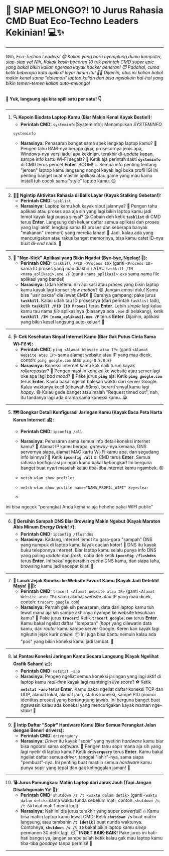 # 🚀 SIAP MELONGO?! 10 Jurus Rahasia CMD Buat Eco-Techno Leaders Kekinian! 💻✨
---

###### Wih, Eco-Techno Leaders! 😎 Kalian yang baru nyemplung dunia komputer, siap-siap ya! Nih, Kakak kasih bocoran 10 trik perintah CMD super *epic* yang bakal bikin kalian ngerasa kayak *hacker* beneran! 😈 Padahal, cuma ketik beberapa kata ajaib di layar hitam itu! 🧙‍♂️ Dijamin, abis ini kalian bakal makin kenal sama "daleman" laptop kalian dan bisa ngelakuin hal-hal yang bikin temen-temen kalian auto-melongo! 

#### 👀 Yuk, langsung aja kita spill satu per satu! 👇

---
1.  **🔍 Kepoin Biodata Laptop Kamu (Biar Makin Kenal Kayak Bestie!):**
    * **Perintah CMD:**
      `systeminfo`(SystemInfo): Menampilkan *SYSTEMINFO*
    ```bash
    systeminfo
    ```
    * **Narasinya:** Penasaran banget sama spek lengkap laptop kamu? 🤔 Pengen tahu RAM-nya berapa giga, prosesornya jenis apa, Windows-nya versi jadul apa kekinian, terakhir di-*update* kapan, sampe info kartu Wi-Fi segala? 📶 Ketik aja perintah sakti **`systeminfo`** di CMD terus pencet **Enter**. BOOM! 💥 Semua info penting tentang "jeroan" laptop kamu langsung nongol kayak lagi buka profil IG! Ini penting banget buat mastiin aplikasi atau game yang mau kamu install tuh cocok sama "style" laptop kamu. 😉
---
2.  **🕵️‍♀️ Ngintip Aktivitas Rahasia di Balik Layar (Kayak Stalking Gebetan!):**
    * **Perintah CMD:** `tasklist`
    * **Narasinya:** Laptop kamu kok kayak siput jalannya? 🐌 Pengen tahu aplikasi atau proses apa aja sih yang lagi bikin laptop kamu jadi lemot kayak lagi puasa sinyal? 😫 Cobain deh ketik **`tasklist`** di CMD terus **Enter**. Langsung deh keluar daftar semua aplikasi dan proses yang lagi aktif, lengkap sama ID proses dan seberapa banyak "makanan" (memori) yang mereka lahap! 🍔 Jadi, kalau ada yang mencurigakan atau rakus banget memorinya, bisa kamu catet ID-nya buat di-*end* nanti. 🔪
---
3.  **💢 "Nge-Kick" Aplikasi yang Bikin Ngadat (Bye-bye, Ngelag! 👋):**
    * **Perintah CMD:** `taskkill /PID <Process ID>` (ganti `<Process ID>` sama ID proses yang mau diakhiri) ATAU `taskkill /IM <nama_aplikasi>.exe /F` (ganti `<nama_aplikasi>.exe` sama nama file aplikasi yang bandel)
    * **Narasinya:** Udah ketemu nih aplikasi atau proses yang bikin laptop kamu kayak lagi konser *slow motion*? 😩 Jangan emosi dulu! Kamu bisa "usir paksa" dia lewat CMD! 💪 Caranya gampang: pake jurus **`taskkill`**. Kalau udah tau ID prosesnya (dari perintah `tasklist` tadi), ketik **`taskkill /PID [ID Proses]`** terus **Enter**. Lebih *simple* lagi kalau kamu tau nama *file* aplikasinya (biasanya ada `.exe` di belakang), ketik **`taskkill /IM [nama_aplikasi].exe /F`** terus **Enter**. Dijamin, aplikasi yang bikin kesel langsung auto-keluar! 🚪
---
4.  **🩺 Cek Kesehatan Sinyal Internet Kamu (Biar Gak Putus Cinta Sama Wi-Fi! 💔):**
    * **Perintah CMD:** `ping <Alamat Website atau IP>` (ganti `<Alamat Website atau IP>` sama alamat website atau IP yang mau dicek, contoh: `ping google.com` atau `ping 8.8.8.8`)
    * **Narasinya:** Koneksi internet kamu kok naik turun kayak *rollercoaster*? 🎢 Pengen mastiin koneksi ke website atau server lagi oke apa lagi *bad mood*? 🤔 Pake jurus **`ping`** aja! Ketik **`ping google.com`** terus **Enter**. Kamu bakal ngeliat balesan waktu dari server Google. Kalau waktunya kecil (dibawah 50ms), berarti sinyal kamu lagi *happy*. 😄 Kalau gede banget atau malah "Request timed out", nah, itu tandanya lagi ada drama sama koneksi kamu. 😭
---
5.  **🗺️ Bongkar Detail Konfigurasi Jaringan Kamu (Kayak Baca Peta Harta Karun Internet! 💰):**
    * **Perintah CMD:** `ipconfig /all`
    * **Narasinya:** Penasaran sama semua info detail koneksi internet kamu? 🧐 Alamat IP kamu berapa, *gateway*-nya kemana, DNS servernya siapa, alamat MAC kartu Wi-Fi kamu apa, dan segudang info lainnya? 🤯 Ketik **`ipconfig /all`** di CMD terus **Enter**. Semua rahasia konfigurasi jaringan kamu bakal kebongkar! Ini berguna banget buat nyari masalah kalau tiba-tiba internet kamu ngambek. 😠
  
    * `netsh wlan show profiles`
    * `netsh wlan show profile name="NAMA_PROFIL_WIFI" key=clear`
    * 
ini bisa ngecek "perangkat Anda kemana aja hehehe pakai WIFI public" 

---
6.  **🧹 Bersihin Sampah DNS Biar Browsing Makin Ngebut (Kayak Maraton Abis Minum *Energy Drink*! ⚡):**
    * **Perintah CMD:** `ipconfig /flushdns`
    * **Narasinya:** Kadang, internet lemot itu gara-gara "sampah" DNS yang numpuk di laptop kamu kayak cucian kotor! 🧺 DNS itu kayak buku teleponnya internet. Biar laptop kamu selalu punya info DNS yang paling *update* dan *fresh*, coba deh ketik **`ipconfig /flushdns`** terus **Enter**. Ini bakal ngebersihin *cache* DNS kamu, dan siapa tahu, browsing kamu jadi secepat kilat! 💨
---
7.  **🧭 Lacak Jejak Koneksi ke Website Favorit Kamu (Kayak Jadi Detektif Maya! 🕵️‍♂️):**
    * **Perintah CMD:** `tracert <Alamat Website atau IP>` (ganti `<Alamat Website atau IP>` sama alamat website atau IP yang mau dicek, contoh: `tracert google.com`)
    * **Narasinya:** Pernah gak sih penasaran, data dari laptop kamu tuh lewat mana aja sih sampe akhirnya nyampe ke website kesukaan kamu? 🤔 Pake jurus **`tracert`**! Ketik **`tracert google.com`** terus **Enter**. Kamu bakal ngeliat daftar "lompatan" (*hop*) yang dilewatin data kamu, dari *router* kamu sampe server Google. Keren kan kayak lagi ngikutin jejak kurir *online*! 📦 Ini juga bisa bantu nemuin kalau ada "pos" yang bikin koneksi kamu jadi lambat. 🐌
---
8.  **📊 Pantau Koneksi Jaringan Kamu Secara Langsung (Kayak Ngelihat Grafik Saham! 📈):**
    * **Perintah CMD:** `netstat -ano`
    * **Narasinya:** Pengen ngeliat semua koneksi jaringan yang lagi aktif di laptop kamu *real-time* kayak lagi mantengin *live score*? ⚽ Ketik **`netstat -ano`** terus **Enter**. Kamu bakal ngeliat daftar koneksi TCP dan UDP, alamat lokal, alamat jauh, status koneksi, sampe PID (nomor identitas proses) yang bertanggung jawab. Ini berguna banget buat ngawasin kalau ada koneksi yang mencurigakan kayak mantan nge-*stalk*! 🫣
---
9.  **📜 Intip Daftar "Sopir" Hardware Kamu (Biar Semua Perangkat Jalan dengan Bener!  drivers):**
    * **Perintah CMD:** `driverquery`
    * **Narasinya:** *Driver* itu kayak "sopir" yang nyetirin *hardware* kamu biar bisa ngobrol sama *software*. 🚗 Pengen tahu sopir mana aja sih yang lagi nyetir di laptop kamu? Ketik **`driverquery`** terus **Enter**. Kamu bakal ngeliat daftar semua *driver*, tanggal "lahir"-nya, sama siapa "pembuat"-nya. Ini penting buat mastiin semua *hardware* kamu punya sopir yang tepat dan gak ketinggalan jaman! 👴
---
10. **💣 Jurus Pamungkas: Matiin Laptop dari Jarak Jauh (Tapi Jangan Disalahgunain Ya! 🤫):**
    * **Perintah CMD:** `shutdown /s /t <waktu dalam detik>` (ganti `<waktu dalam detik>` sama waktu tunda sebelum mati, contoh: `shutdown /s /t 60` buat mati 1 menit lagi)
    * **Narasinya:** Nah ini dia jurus terakhir yang super *powerfull*! 🔥 Kamu bisa matiin laptop kamu lewat CMD! Ketik **`shutdown /s`** buat matiin langsung, atau tambahin **`/t [detik]`** buat nunda waktunya. Contohnya, **`shutdown /s /t 30`** bakal bikin laptop kamu *sleep* permanen 30 detik lagi. 😴 **INGET BAIK-BAIK!** Pake jurus ini hati-hati banget ya, jangan sampe salah ketik kalau gak mau laptop kamu tiba-tiba *goodbye* tanpa permisi! 👋
---

